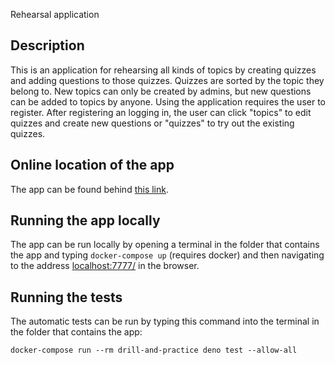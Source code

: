 Rehearsal application

## Description

This is an application for rehearsing all kinds of topics by creating quizzes
and adding questions to those quizzes. Quizzes are sorted by the topic they
belong to. New topics can only be created by admins, but new questions can be
added to topics by anyone. Using the application requires the user to register.
After registering an logging in, the user can click "topics" to edit quizzes and
create new questions or "quizzes" to try out the existing quizzes.

## Online location of the app

The app can be found behind
[this link](https://rehearsal-application.herokuapp.com/).

## Running the app locally

The app can be run locally by opening a terminal in the folder that contains the
app and typing `docker-compose up` (requires docker) and then navigating to the address
[localhost:7777/](http://localhost:7777/) in the browser.

## Running the tests

The automatic tests can be run by typing this command into the terminal in the
folder that contains the app:

`docker-compose run --rm drill-and-practice deno test --allow-all`
